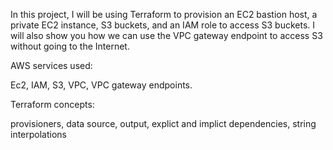 In this project, I will be using Terraform to provision an EC2 bastion host, a private EC2 instance, S3 buckets, and an IAM role to access S3 buckets. 
I will also show you how we can use the VPC gateway endpoint to access S3 without going to the Internet.

AWS services used:

Ec2, IAM, S3, VPC, VPC gateway endpoints.

Terraform concepts:

provisioners, data source, output, explict and implict dependencies, string interpolations
